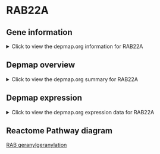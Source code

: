 <h1>RAB22A</h1>

<h2>Gene information</h2>
<details>
  <summary>Click to view the depmap.org information for RAB22A</summary>
  <iframe src="https://depmap.org/portal/gene/RAB22A?tab=about" style="border:none;width:100%;height:800px"></iframe>
</details>

<h2>Depmap overview</h2>
<details>
  <summary>Click to view the depmap.org summary for RAB22A</summary>
  <iframe src="https://depmap.org/portal/gene/RAB22A?tab=overview" style="border:none;width:100%;height:800px"></iframe>
</details>

<h2>Depmap expression</h2>
<details>
  <summary>Click to view the depmap.org expression data for RAB22A</summary>
  <iframe src="https://depmap.org/portal/gene/RAB22A?tab=characterization" style="border:none;width:100%;height:800px"></iframe>
</details>



<h2>Reactome Pathway diagram</h2>
<a href="https://reactome.org/PathwayBrowser/#/R-HSA-8873719">RAB geranylgeranylation</a>



